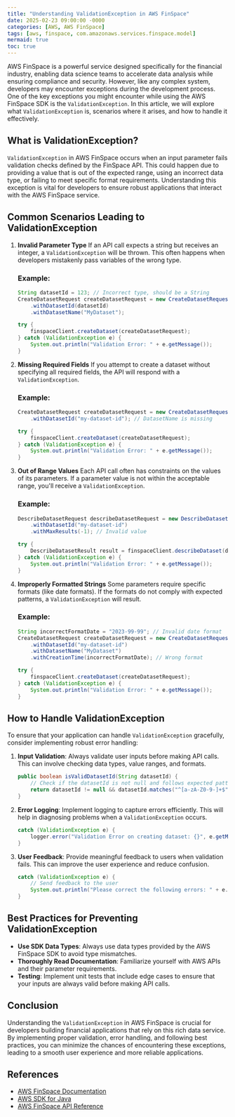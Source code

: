 ```yaml
---
title: "Understanding ValidationException in AWS FinSpace"
date: 2025-02-23 09:00:00 -0000
categories: [AWS, AWS FinSpace]
tags: [aws, finspace, com.amazonaws.services.finspace.model]
mermaid: true
toc: true
---
```



AWS FinSpace is a powerful service designed specifically for the financial industry, enabling data science teams to accelerate data analysis while ensuring compliance and security. However, like any complex system, developers may encounter exceptions during the development process. One of the key exceptions you might encounter while using the AWS FinSpace SDK is the `ValidationException`. In this article, we will explore what `ValidationException` is, scenarios where it arises, and how to handle it effectively.

## What is ValidationException?

`ValidationException` in AWS FinSpace occurs when an input parameter fails validation checks defined by the FinSpace API. This could happen due to providing a value that is out of the expected range, using an incorrect data type, or failing to meet specific format requirements. Understanding this exception is vital for developers to ensure robust applications that interact with the AWS FinSpace service.

## Common Scenarios Leading to ValidationException

1. **Invalid Parameter Type**
   If an API call expects a string but receives an integer, a `ValidationException` will be thrown. This often happens when developers mistakenly pass variables of the wrong type.

   ### Example:
   ```java
   String datasetId = 123; // Incorrect type, should be a String
   CreateDatasetRequest createDatasetRequest = new CreateDatasetRequest()
       .withDatasetId(datasetId)
       .withDatasetName("MyDataset");

   try {
       finspaceClient.createDataset(createDatasetRequest);
   } catch (ValidationException e) {
       System.out.println("Validation Error: " + e.getMessage());
   }
   ```

2. **Missing Required Fields**
   If you attempt to create a dataset without specifying all required fields, the API will respond with a `ValidationException`.

   ### Example:
   ```java
   CreateDatasetRequest createDatasetRequest = new CreateDatasetRequest()
       .withDatasetId("my-dataset-id"); // DatasetName is missing

   try {
       finspaceClient.createDataset(createDatasetRequest);
   } catch (ValidationException e) {
       System.out.println("Validation Error: " + e.getMessage());
   }
   ```

3. **Out of Range Values**
   Each API call often has constraints on the values of its parameters. If a parameter value is not within the acceptable range, you'll receive a `ValidationException`.

   ### Example:
   ```java
   DescribeDatasetRequest describeDatasetRequest = new DescribeDatasetRequest()
       .withDatasetId("my-dataset-id")
       .withMaxResults(-1); // Invalid value

   try {
       DescribeDatasetResult result = finspaceClient.describeDataset(describeDatasetRequest);
   } catch (ValidationException e) {
       System.out.println("Validation Error: " + e.getMessage());
   }
   ```

4. **Improperly Formatted Strings**
   Some parameters require specific formats (like date formats). If the formats do not comply with expected patterns, a `ValidationException` will result.

   ### Example:
   ```java
   String incorrectFormatDate = "2023-99-99"; // Invalid date format
   CreateDatasetRequest createDatasetRequest = new CreateDatasetRequest()
       .withDatasetId("my-dataset-id")
       .withDatasetName("MyDataset")
       .withCreationTime(incorrectFormatDate); // Wrong format

   try {
       finspaceClient.createDataset(createDatasetRequest);
   } catch (ValidationException e) {
       System.out.println("Validation Error: " + e.getMessage());
   }
   ```

## How to Handle ValidationException

To ensure that your application can handle `ValidationException` gracefully, consider implementing robust error handling:

1. **Input Validation**: Always validate user inputs before making API calls. This can involve checking data types, value ranges, and formats.

   ```java
   public boolean isValidDatasetId(String datasetId) {
       // Check if the datasetId is not null and follows expected pattern
       return datasetId != null && datasetId.matches("^[a-zA-Z0-9-]+$");
   }
   ```

2. **Error Logging**: Implement logging to capture errors efficiently. This will help in diagnosing problems when a `ValidationException` occurs.

   ```java
   catch (ValidationException e) {
       logger.error("Validation Error on creating dataset: {}", e.getMessage());
   }
   ```

3. **User Feedback**: Provide meaningful feedback to users when validation fails. This can improve the user experience and reduce confusion.

   ```java
   catch (ValidationException e) {
       // Send feedback to the user
       System.out.println("Please correct the following errors: " + e.getMessage());
   }
   ```

## Best Practices for Preventing ValidationException

- **Use SDK Data Types**: Always use data types provided by the AWS FinSpace SDK to avoid type mismatches.
- **Thoroughly Read Documentation**: Familiarize yourself with AWS APIs and their parameter requirements.
- **Testing**: Implement unit tests that include edge cases to ensure that your inputs are always valid before making API calls.

## Conclusion

Understanding the `ValidationException` in AWS FinSpace is crucial for developers building financial applications that rely on this rich data service. By implementing proper validation, error handling, and following best practices, you can minimize the chances of encountering these exceptions, leading to a smooth user experience and more reliable applications.

## References
- [AWS FinSpace Documentation](https://docs.aws.amazon.com/finspace/latest/userguide/what-is-finspace.html)
- [AWS SDK for Java](https://aws.amazon.com/sdk-for-java/)
- [AWS FinSpace API Reference](https://docs.aws.amazon.com/finspace/latest/APIReference/Welcome.html)